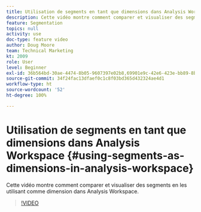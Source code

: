 ```yaml
---
title: Utilisation de segments en tant que dimensions dans Analysis Workspace
description: Cette vidéo montre comment comparer et visualiser des segments en les utilisant comme dimension dans Analysis Workspace.
feature: Segmentation
topics: null
activity: use
doc-type: feature video
author: Doug Moore
team: Technical Marketing
kt: 2009
role: User
level: Beginner
exl-id: 36b564bd-30ae-4474-8b05-9607397e02b8,69901e9c-42e6-423e-bb89-8b8b0763bac7
source-git-commit: 34f24fac13dfaef0c1c8f03bd365d432324ae4d1
workflow-type: ht
source-wordcount: '52'
ht-degree: 100%

---
```


# Utilisation de segments en tant que dimensions dans Analysis Workspace {#using-segments-as-dimensions-in-analysis-workspace}

Cette vidéo montre comment comparer et visualiser des segments en les utilisant comme dimension dans Analysis Workspace.

>[!VIDEO](https://video.tv.adobe.com/v/23974/?quality=12)
